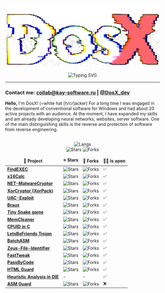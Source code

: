 <!-- ![](https://capsule-render.vercel.app/api?type=waving&color=gradient&height=256&section=header&text=About%20me&fontSize=75&animation=fadeIn&fontAlignY=38&desc=Welcome%20to%20my%20GitHub%20profile!%20Put%20stars,%20fork%20and%20contribute!&descAlignY=51&descAlign=62) -->

<div align="center">
<img src="https://github.com/DosX-dev/DosX-dev/blob/main/animated.gif" alt="">
<br><br>
<img src="https://readme-typing-svg.demolab.com?font=Fira+Code&weight=700&duration=6000&pause=200&color=08C4DF&center=true&multiline=true&repeat=false&random=false&width=435&lines=%23include+%3Cabout.h%3E;%23include+%3Ccoffee.h%3E" alt="Typing SVG" />
</div>

<hr>

### Contact me: collab@kay-software.ru | [@DosX_dev](https://DosX_dev.t.me/)

**Hello,** I'm DosX! (~white hat [h/cr]acker)
For a long time I was engaged in the development of conventional software for Windows and had about 20 active projects with an audience. At the moment, I have expanded my skills and am already developing neural networks, websites, server software. One of the main distinguishing skills is the reverse and protection of software from reverse engineering.

<br>

<div align="center">
<img alt="Langs" src="https://github-readme-stats.vercel.app/api/top-langs/?username=DosX-dev&langs_count=12&theme=react&layout=compact">
<br>
<img alt="Stars" src="https://img.shields.io/github/stars/DosX-dev?label=Stars">
<img alt="Forks" src="https://visitor-badge.laobi.icu/badge?page_id=DosX-dev">
<table>
  <thead align="center">
    <tr border: none;>
      <td><b>📘 Project</b></td>
      <td><b>⭐ Stars</b></td>
      <td><b>🤝 Forks</b></td>
      <td><b>👨‍💻 Is open</b></td>
    </tr>
  </thead>
  <tbody>
    <tr>
      <td><a href="https://github.com/DosX-dev/FindEXEC"><b>FindEXEC</b></a></td>
      <td><img alt="Stars" src="https://img.shields.io/github/stars/DosX-dev/FindEXEC?style=flat-square&labelColor=343b41"></td>
      <td><img alt="Forks" src="https://img.shields.io/github/forks/DosX-dev/FindEXEC?style=flat-square&labelColor=343b41"></td>
      <td>✅</td>
    </tr>
    <tr>
      <td><a href="https://github.com/DosX-dev/x16Calc"><b>x16Calc</b></a></td>
      <td><img alt="Stars" src="https://img.shields.io/github/stars/DosX-dev/x16Calc?style=flat-square&labelColor=343b41"></td>
      <td><img alt="Forks" src="https://img.shields.io/github/forks/DosX-dev/x16Calc?style=flat-square&labelColor=343b41"></td>
      <td>✅</td>
    </tr>
    <tr>
      <td><a href="https://github.com/DosX-dev/NET-MalwareCryptor"><b>NET-MalwareCryptor</b></a></td>
      <td><img alt="Stars" src="https://img.shields.io/github/stars/DosX-dev/NET-MalwareCryptor?style=flat-square&labelColor=343b41"></td>
      <td><img alt="Forks" src="https://img.shields.io/github/forks/DosX-dev/NET-MalwareCryptor?style=flat-square&labelColor=343b41"></td>
      <td>✅</td>
    </tr>
    <tr>
      <td><a href="https://github.com/DosX-dev/DotNET_XorCryptor"><b>XorCryptor (XorPack)</b></a></td>
      <td><img alt="Stars" src="https://img.shields.io/github/stars/DosX-dev/DotNET_XorCryptor?style=flat-square&labelColor=343b41"></td>
      <td><img alt="Forks" src="https://img.shields.io/github/forks/DosX-dev/DotNET_XorCryptor?style=flat-square&labelColor=343b41"></td>
      <td>✅</td>
    </tr>
    <tr>
      <td><a href="https://github.com/DosX-dev/UAC-Exploit"><b>UAC-Exploit</b></a></td>
      <td><img alt="Stars" src="https://img.shields.io/github/stars/DosX-dev/UAC-Exploit?style=flat-square&labelColor=343b41"></td>
      <td><img alt="Forks" src="https://img.shields.io/github/forks/DosX-dev/UAC-Exploit?style=flat-square&labelColor=343b41"></td>
      <td>✅</td>
    </tr>
    <tr>
      <td><a href="https://github.com/DosX-dev/braux"><b>Braux</b></a></td>
      <td><img alt="Stars" src="https://img.shields.io/github/stars/DosX-dev/braux?style=flat-square&labelColor=343b41"></td>
      <td><img alt="Forks" src="https://img.shields.io/github/forks/DosX-dev/braux?style=flat-square&labelColor=343b41"></td>
      <td>✅</td>
    </tr>
    <tr>
      <td><a href="https://github.com/DosX-dev/TinySnake-game"><b>Tiny Snake game</b></a></td>
      <td><img alt="Stars" src="https://img.shields.io/github/stars/DosX-dev/TinySnake-game?style=flat-square&labelColor=343b41"></td>
      <td><img alt="Forks" src="https://img.shields.io/github/forks/DosX-dev/TinySnake-game?style=flat-square&labelColor=343b41"></td>
      <td>✅</td>
    </tr>
    <tr>
      <td><a href="https://github.com/DosX-dev/MemCleaner"><b>MemCleaner</b></a></td>
      <td><img alt="Stars" src="https://img.shields.io/github/stars/DosX-dev/MemCleaner?style=flat-square&labelColor=343b41"></td>
      <td><img alt="Forks" src="https://img.shields.io/github/forks/DosX-dev/MemCleaner?style=flat-square&labelColor=343b41"></td>
      <td>✅</td>
    </tr>
    <tr>
      <td><a href="https://github.com/DosX-dev/cpuid-in-C"><b>CPUID in C</b></a></td>
      <td><img alt="Stars" src="https://img.shields.io/github/stars/DosX-dev/cpuid-in-C?style=flat-square&labelColor=343b41"></td>
      <td><img alt="Forks" src="https://img.shields.io/github/forks/DosX-dev/cpuid-in-C?style=flat-square&labelColor=343b41"></td>
      <td>✅</td>
    </tr>
    <tr>
      <td><a href="https://github.com/DosX-dev/LetsBeFriends-Trojan"><b>LetsBeFriends Trojan</b></a></td>
      <td><img alt="Stars" src="https://img.shields.io/github/stars/DosX-dev/LetsBeFriends-Trojan?style=flat-square&labelColor=343b41"></td>
      <td><img alt="Forks" src="https://img.shields.io/github/forks/DosX-dev/LetsBeFriends-Trojan?style=flat-square&labelColor=343b41"></td>
      <td>✅</td>
    </tr>
    <tr>
      <td><a href="https://github.com/DosX-dev/BatchASM"><b>BatchASM</b></a></td>
      <td><img alt="Stars" src="https://img.shields.io/github/stars/DosX-dev/BatchASM?style=flat-square&labelColor=343b41"></td>
      <td><img alt="Forks" src="https://img.shields.io/github/forks/DosX-dev/BatchASM?style=flat-square&labelColor=343b41"></td>
      <td>✅</td>
    </tr>
    <tr>
      <td><a href="https://github.com/DosX-dev/Zeus-File-Identifier"><b>Zeus-File-Identifier</b></a></td>
      <td><img alt="Stars" src="https://img.shields.io/github/stars/DosX-dev/Zeus-File-Identifier?style=flat-square&labelColor=343b41"></td>
      <td><img alt="Forks" src="https://img.shields.io/github/forks/DosX-dev/Zeus-File-Identifier?style=flat-square&labelColor=343b41"></td>
      <td>✅</td>
    </tr>
    <tr>
      <td><a href="https://github.com/DosX-dev/FastTweak"><b>FastTweak</b></a></td>
      <td><img alt="Stars" src="https://img.shields.io/github/stars/DosX-dev/FastTweak?style=flat-square&labelColor=343b41"></td>
      <td><img alt="Forks" src="https://img.shields.io/github/forks/DosX-dev/FastTweak?style=flat-square&labelColor=343b41"></td>
      <td>✅</td>
    </tr>
    <tr>
      <td><a href="https://github.com/DosX-dev/PassByCode"><b>PassByCode</b></a></td>
      <td><img alt="Stars" src="https://img.shields.io/github/stars/DosX-dev/PassByCode?style=flat-square&labelColor=343b41"></td>
      <td><img alt="Forks" src="https://img.shields.io/github/forks/DosX-dev/PassByCode?style=flat-square&labelColor=343b41"></td>
      <td>✅</td>
    </tr>
    <tr>
      <td><a href="https://github.com/DosX-dev/HTML-Guard"><b>HTML Guard</b></a></td>
      <td><img alt="Stars" src="https://img.shields.io/github/stars/DosX-dev/HTML-Guard?style=flat-square&labelColor=343b41"></td>
      <td><img alt="Forks" src="https://img.shields.io/github/forks/DosX-dev/HTML-Guard?style=flat-square&labelColor=343b41"></td>
      <td>✅</td>
    </tr>
    <tr>
      <td><a href="https://github.com/horsicq/Detect-It-Easy/blob/master/db/PE/__GenericHeuristicAnalysis_By_DosX.7.sg"><b>Heuristic Analysis in DIE</b></a></td>
      <td>-</td>
      <td>-</td>
      <td>✅</td>
    </tr>
    <tr>
      <td><a href="https://github.com/DosX-dev/ASM-Guard"><b>ASM Guard</b></a></td>
      <td><img alt="Stars" src="https://img.shields.io/github/stars/DosX-dev/ASM-Guard?style=flat-square&labelColor=343b41"></td>
      <td><img alt="Forks" src="https://img.shields.io/github/forks/DosX-dev/ASM-Guard?style=flat-square&labelColor=343b41"></td>
      <td>❌</td>
    </tr>
  </tbody>
</table>
</div>
